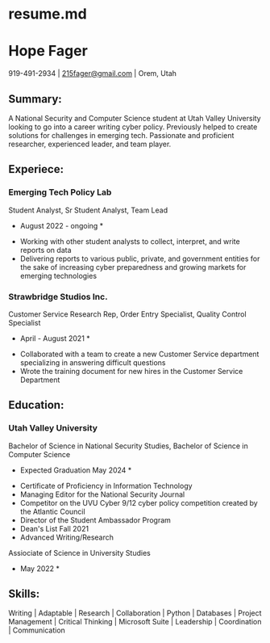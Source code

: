 # resume.md
# Hope Fager
919-491-2934 | 215fager@gmail.com | Orem, Utah

## Summary:

A National Security and Computer Science student at Utah Valley University looking to go into a career writing cyber policy. Previously helped to create solutions for challenges in emerging tech. Passionate and proficient researcher, experienced leader, and team player.

## Experiece:

### Emerging Tech Policy Lab  
Student Analyst, Sr Student Analyst, Team Lead
* August 2022 - ongoing * 

+ Working with other student analysts to collect, interpret, and write reports on data
+  Delivering reports to various public, private, and government entities for the sake of increasing cyber preparedness and growing markets for emerging technologies

### Strawbridge Studios Inc.
Customer Service Research Rep, Order Entry Specialist, Quality Control Specialist
* April - August 2021 *

+ Collaborated with a team to create a new Customer Service department specializing in answering difficult questions
+  Wrote the training document for new hires in the Customer Service Department

## Education:

### Utah Valley University
Bachelor of Science in National Security Studies, Bachelor of Science in Computer Science
* Expected Graduation May 2024 *

+ Certificate of Proficiency in Information Technology
+ Managing Editor for the National Security Journal
+ Competitor on the UVU Cyber 9/12 cyber policy competition created by the Atlantic Council
+ Director of the Student Ambassador Program
+ Dean's List Fall 2021
+ Advanced Writing/Research


Assiociate of Science in University Studies
* May 2022 *

## Skills:

Writing | Adaptable | Research | Collaboration | Python | Databases | Project Management | Critical Thinking | Microsoft Suite | Leadership | Coordination | Communication
